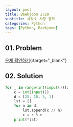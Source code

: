 ```yaml
---
layout: post
title: Baekjoon 2720
subtitle: 세탁소 사장 동혁
categories: Python
tags: [Python, Baekjoon]
---
```


## 01. Problem

[문제 확인하기](https://www.acmicpc.net/problem/2720){:target="_blank"}

## 02. Solution

```Python
for _ in range(int(input())):
    c = int(input())
    d = [25, 10, 5, 1]
    lst = []
    for n in d:
        lst.append(c // n)
        c = c % n
    print(*lst)
```
